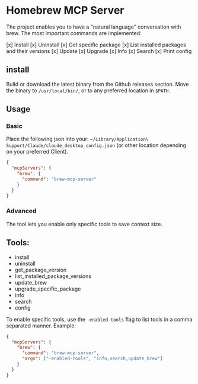 # Homebrew MCP Server

The project enables you to have a "natural language" conversation with brew. The most important commands are implemented:

[x] Install
[x] Uninstall
[x] Get specific package
[x] List installed packages and their versions
[x] Update
[x] Upgrade
[x] Info
[x] Search
[x] Print config

## install

Build or download the latest binary from the Github releases section.
Move the binary to `/usr/local/bin/`, or to any preferred location in `$PATH`.

## Usage

### Basic

Place the following json into your:
`~/Library/Application\ Support/Claude/claude_desktop_config.json` (or other location depending on your preferred Client).

```json
{
  "mcpServers": {
    "brew": {
      "command": "brew-mcp-server"
    }
  }
}
```

### Advanced

The tool lets you enable only specific tools to save context size.

## Tools:

- install
- uninstall
- get_package_version
- list_installed_package_versions
- update_brew
- upgrade_specific_package
- info
- search
- config

To enable specific tools, use the `-enabled-tools` flag to list tools in a comma separated manner. Example:

```json
{
  "mcpServers": {
    "brew": {
      "command": "brew-mcp-server",
      "args": ["-enabled-tools", "info,search,update_brew"]
    }
  }
}
```
